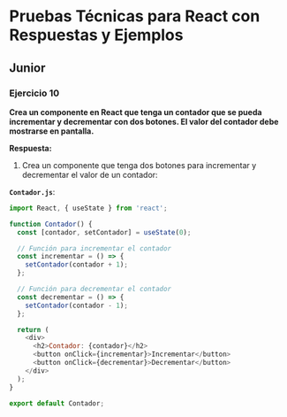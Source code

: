# Pruebas Técnicas para React con Respuestas y Ejemplos

## Junior

### Ejercicio 10
**Crea un componente en React que tenga un contador que se pueda incrementar y decrementar con dos botones. El valor del contador debe mostrarse en pantalla.**

**Respuesta:**

1. Crea un componente que tenga dos botones para incrementar y decrementar el valor de un contador:

**`Contador.js`**:
```javascript
import React, { useState } from 'react';

function Contador() {
  const [contador, setContador] = useState(0);

  // Función para incrementar el contador
  const incrementar = () => {
    setContador(contador + 1);
  };

  // Función para decrementar el contador
  const decrementar = () => {
    setContador(contador - 1);
  };

  return (
    <div>
      <h2>Contador: {contador}</h2>
      <button onClick={incrementar}>Incrementar</button>
      <button onClick={decrementar}>Decrementar</button>
    </div>
  );
}

export default Contador;

